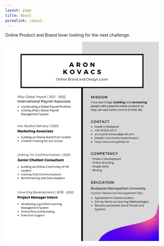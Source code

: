 ```yaml
---
layout: page
title: About
permalink: /about
---
```


Online Product and Brand lover looking for the next challenge.

![UXUICV2022](/assets/img/CV2022png.png)

